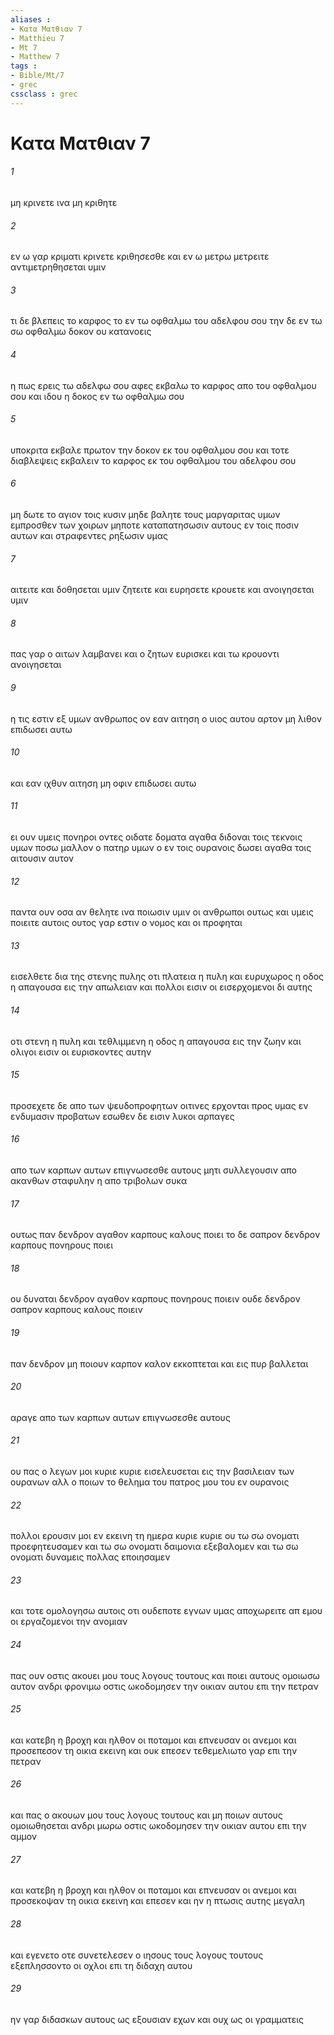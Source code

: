 ```yaml
---
aliases : 
- Κατα Ματθιαν 7
- Matthieu 7
- Mt 7
- Matthew 7
tags : 
- Bible/Mt/7
- grec
cssclass : grec
---
```


# Κατα Ματθιαν 7

###### 1
μη κρινετε ινα μη κριθητε
###### 2
εν ω γαρ κριματι κρινετε κριθησεσθε και εν ω μετρω μετρειτε αντιμετρηθησεται υμιν
###### 3
τι δε βλεπεις το καρφος το εν τω οφθαλμω του αδελφου σου την δε εν τω σω οφθαλμω δοκον ου κατανοεις
###### 4
η πως ερεις τω αδελφω σου αφες εκβαλω το καρφος απο του οφθαλμου σου και ιδου η δοκος εν τω οφθαλμω σου
###### 5
υποκριτα εκβαλε πρωτον την δοκον εκ του οφθαλμου σου και τοτε διαβλεψεις εκβαλειν το καρφος εκ του οφθαλμου του αδελφου σου
###### 6
μη δωτε το αγιον τοις κυσιν μηδε βαλητε τους μαργαριτας υμων εμπροσθεν των χοιρων μηποτε καταπατησωσιν αυτους εν τοις ποσιν αυτων και στραφεντες ρηξωσιν υμας
###### 7
αιτειτε και δοθησεται υμιν ζητειτε και ευρησετε κρουετε και ανοιγησεται υμιν
###### 8
πας γαρ ο αιτων λαμβανει και ο ζητων ευρισκει και τω κρουοντι ανοιγησεται
###### 9
η τις εστιν εξ υμων ανθρωπος ον εαν αιτηση ο υιος αυτου αρτον μη λιθον επιδωσει αυτω
###### 10
και εαν ιχθυν αιτηση μη οφιν επιδωσει αυτω
###### 11
ει ουν υμεις πονηροι οντες οιδατε δοματα αγαθα διδοναι τοις τεκνοις υμων ποσω μαλλον ο πατηρ υμων ο εν τοις ουρανοις δωσει αγαθα τοις αιτουσιν αυτον
###### 12
παντα ουν οσα αν θελητε ινα ποιωσιν υμιν οι ανθρωποι ουτως και υμεις ποιειτε αυτοις ουτος γαρ εστιν ο νομος και οι προφηται
###### 13
εισελθετε δια της στενης πυλης οτι πλατεια η πυλη και ευρυχωρος η οδος η απαγουσα εις την απωλειαν και πολλοι εισιν οι εισερχομενοι δι αυτης
###### 14
οτι στενη η πυλη και τεθλιμμενη η οδος η απαγουσα εις την ζωην και ολιγοι εισιν οι ευρισκοντες αυτην
###### 15
προσεχετε δε απο των ψευδοπροφητων οιτινες ερχονται προς υμας εν ενδυμασιν προβατων εσωθεν δε εισιν λυκοι αρπαγες
###### 16
απο των καρπων αυτων επιγνωσεσθε αυτους μητι συλλεγουσιν απο ακανθων σταφυλην η απο τριβολων συκα
###### 17
ουτως παν δενδρον αγαθον καρπους καλους ποιει το δε σαπρον δενδρον καρπους πονηρους ποιει
###### 18
ου δυναται δενδρον αγαθον καρπους πονηρους ποιειν ουδε δενδρον σαπρον καρπους καλους ποιειν
###### 19
παν δενδρον μη ποιουν καρπον καλον εκκοπτεται και εις πυρ βαλλεται
###### 20
αραγε απο των καρπων αυτων επιγνωσεσθε αυτους
###### 21
ου πας ο λεγων μοι κυριε κυριε εισελευσεται εις την βασιλειαν των ουρανων αλλ ο ποιων το θελημα του πατρος μου του εν ουρανοις
###### 22
πολλοι ερουσιν μοι εν εκεινη τη ημερα κυριε κυριε ου τω σω ονοματι προεφητευσαμεν και τω σω ονοματι δαιμονια εξεβαλομεν και τω σω ονοματι δυναμεις πολλας εποιησαμεν
###### 23
και τοτε ομολογησω αυτοις οτι ουδεποτε εγνων υμας αποχωρειτε απ εμου οι εργαζομενοι την ανομιαν
###### 24
πας ουν οστις ακουει μου τους λογους τουτους και ποιει αυτους ομοιωσω αυτον ανδρι φρονιμω οστις ωκοδομησεν την οικιαν αυτου επι την πετραν
###### 25
και κατεβη η βροχη και ηλθον οι ποταμοι και επνευσαν οι ανεμοι και προσεπεσον τη οικια εκεινη και ουκ επεσεν τεθεμελιωτο γαρ επι την πετραν
###### 26
και πας ο ακουων μου τους λογους τουτους και μη ποιων αυτους ομοιωθησεται ανδρι μωρω οστις ωκοδομησεν την οικιαν αυτου επι την αμμον
###### 27
και κατεβη η βροχη και ηλθον οι ποταμοι και επνευσαν οι ανεμοι και προσεκοψαν τη οικια εκεινη και επεσεν και ην η πτωσις αυτης μεγαλη
###### 28
και εγενετο οτε συνετελεσεν ο ιησους τους λογους τουτους εξεπλησσοντο οι οχλοι επι τη διδαχη αυτου
###### 29
ην γαρ διδασκων αυτους ως εξουσιαν εχων και ουχ ως οι γραμματεις
